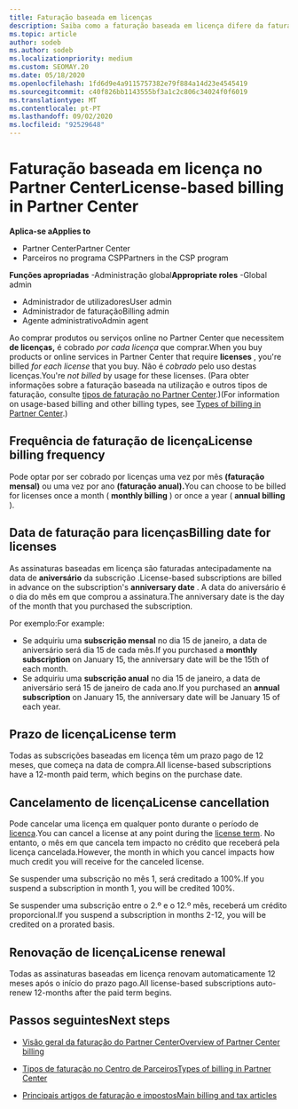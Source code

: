 ```yaml
---
title: Faturação baseada em licenças
description: Saiba como a faturação baseada em licença difere da faturação baseada no uso no Partner Center, incluindo como é faturado por licença (não por utilização da licença).
ms.topic: article
author: sodeb
ms.author: sodeb
ms.localizationpriority: medium
ms.custom: SEOMAY.20
ms.date: 05/18/2020
ms.openlocfilehash: 1fd6d9e4a9115757382e79f884a14d23e4545419
ms.sourcegitcommit: c40f826bb1143555bf3a1c2c806c34024f0f6019
ms.translationtype: MT
ms.contentlocale: pt-PT
ms.lasthandoff: 09/02/2020
ms.locfileid: "92529648"
---
```

# <a name="license-based-billing-in-partner-center"></a><span data-ttu-id="e522d-103">Faturação baseada em licença no Partner Center</span><span class="sxs-lookup"><span data-stu-id="e522d-103">License-based billing in Partner Center</span></span>

<span data-ttu-id="e522d-104">**Aplica-se a**</span><span class="sxs-lookup"><span data-stu-id="e522d-104">**Applies to**</span></span>

- <span data-ttu-id="e522d-105">Partner Center</span><span class="sxs-lookup"><span data-stu-id="e522d-105">Partner Center</span></span>
- <span data-ttu-id="e522d-106">Parceiros no programa CSP</span><span class="sxs-lookup"><span data-stu-id="e522d-106">Partners in the CSP program</span></span>

<span data-ttu-id="e522d-107">**Funções apropriadas** -Administração global</span><span class="sxs-lookup"><span data-stu-id="e522d-107">**Appropriate roles** -Global admin</span></span>
- <span data-ttu-id="e522d-108">Administrador de utilizadores</span><span class="sxs-lookup"><span data-stu-id="e522d-108">User admin</span></span>
- <span data-ttu-id="e522d-109">Administrador de faturação</span><span class="sxs-lookup"><span data-stu-id="e522d-109">Billing admin</span></span>
- <span data-ttu-id="e522d-110">Agente administrativo</span><span class="sxs-lookup"><span data-stu-id="e522d-110">Admin agent</span></span>

<span data-ttu-id="e522d-111">Ao comprar produtos ou serviços online no Partner Center que necessitem **de licenças,** é cobrado *por cada licença* que comprar.</span><span class="sxs-lookup"><span data-stu-id="e522d-111">When you buy products or online services in Partner Center that require **licenses** , you're billed *for each license* that you buy.</span></span> <span data-ttu-id="e522d-112">Não é *cobrado* pelo uso destas licenças.</span><span class="sxs-lookup"><span data-stu-id="e522d-112">You're *not billed* by usage for these licenses.</span></span> <span data-ttu-id="e522d-113">(Para obter informações sobre a faturação baseada na utilização e outros tipos de faturação, consulte [tipos de faturação no Partner Center](billing-different-types.md).)</span><span class="sxs-lookup"><span data-stu-id="e522d-113">(For information on usage-based billing and other billing types, see [Types of billing in Partner Center](billing-different-types.md).)</span></span>

## <a name="license-billing-frequency"></a><span data-ttu-id="e522d-114">Frequência de faturação de licença</span><span class="sxs-lookup"><span data-stu-id="e522d-114">License billing frequency</span></span>

<span data-ttu-id="e522d-115">Pode optar por ser cobrado por licenças uma vez por mês **(faturação mensal)** ou uma vez por ano **(faturação anual).**</span><span class="sxs-lookup"><span data-stu-id="e522d-115">You can choose to be billed for licenses once a month ( **monthly billing** ) or once a year ( **annual billing** ).</span></span> 

## <a name="billing-date-for-licenses"></a><span data-ttu-id="e522d-116">Data de faturação para licenças</span><span class="sxs-lookup"><span data-stu-id="e522d-116">Billing date for licenses</span></span>

<span data-ttu-id="e522d-117">As assinaturas baseadas em licença são faturadas antecipadamente na data de **aniversário** da subscrição .</span><span class="sxs-lookup"><span data-stu-id="e522d-117">License-based subscriptions are billed in advance on the subscription's **anniversary date** .</span></span> <span data-ttu-id="e522d-118">A data do aniversário é o dia do mês em que comprou a assinatura.</span><span class="sxs-lookup"><span data-stu-id="e522d-118">The anniversary date is the day of the month that you purchased the subscription.</span></span>

<span data-ttu-id="e522d-119">Por exemplo:</span><span class="sxs-lookup"><span data-stu-id="e522d-119">For example:</span></span>

- <span data-ttu-id="e522d-120">Se adquiriu uma **subscrição mensal** no dia 15 de janeiro, a data de aniversário será dia 15 de cada mês.</span><span class="sxs-lookup"><span data-stu-id="e522d-120">If you purchased a **monthly subscription** on January 15, the anniversary date will be the 15th of each month.</span></span>
- <span data-ttu-id="e522d-121">Se adquiriu uma **subscrição anual** no dia 15 de janeiro, a data de aniversário será 15 de janeiro de cada ano.</span><span class="sxs-lookup"><span data-stu-id="e522d-121">If you purchased an **annual subscription** on January 15, the anniversary date will be January 15 of each year.</span></span>

## <a name="license-term"></a><span data-ttu-id="e522d-122">Prazo de licença</span><span class="sxs-lookup"><span data-stu-id="e522d-122">License term</span></span>

<span data-ttu-id="e522d-123">Todas as subscrições baseadas em licença têm um prazo pago de 12 meses, que começa na data de compra.</span><span class="sxs-lookup"><span data-stu-id="e522d-123">All license-based subscriptions have a 12-month paid term, which begins on the purchase date.</span></span>

## <a name="license-cancellation"></a><span data-ttu-id="e522d-124">Cancelamento de licença</span><span class="sxs-lookup"><span data-stu-id="e522d-124">License cancellation</span></span>

<span data-ttu-id="e522d-125">Pode cancelar uma licença em qualquer ponto durante o período de [licença](#license-term).</span><span class="sxs-lookup"><span data-stu-id="e522d-125">You can cancel a license at any point during the [license term](#license-term).</span></span> <span data-ttu-id="e522d-126">No entanto, o mês em que cancela tem impacto no crédito que receberá pela licença cancelada.</span><span class="sxs-lookup"><span data-stu-id="e522d-126">However, the month in which you cancel impacts how much credit you will receive for the canceled license.</span></span>

<span data-ttu-id="e522d-127">Se suspender uma subscrição no mês 1, será creditado a 100%.</span><span class="sxs-lookup"><span data-stu-id="e522d-127">If you suspend a subscription in month 1, you will be credited 100%.</span></span>

<span data-ttu-id="e522d-128">Se suspender uma subscrição entre o 2.º e o 12.º mês, receberá um crédito proporcional.</span><span class="sxs-lookup"><span data-stu-id="e522d-128">If you suspend a subscription in months 2-12, you will be credited on a prorated basis.</span></span>

## <a name="license-renewal"></a><span data-ttu-id="e522d-129">Renovação de licença</span><span class="sxs-lookup"><span data-stu-id="e522d-129">License renewal</span></span>

<span data-ttu-id="e522d-130">Todas as assinaturas baseadas em licença renovam automaticamente 12 meses após o início do prazo pago.</span><span class="sxs-lookup"><span data-stu-id="e522d-130">All license-based subscriptions auto-renew 12-months after the paid term begins.</span></span>

## <a name="next-steps"></a><span data-ttu-id="e522d-131">Passos seguintes</span><span class="sxs-lookup"><span data-stu-id="e522d-131">Next steps</span></span>

- [<span data-ttu-id="e522d-132">Visão geral da faturação do Partner Center</span><span class="sxs-lookup"><span data-stu-id="e522d-132">Overview of Partner Center billing</span></span>](billing-basics.md)

- [<span data-ttu-id="e522d-133">Tipos de faturação no Centro de Parceiros</span><span class="sxs-lookup"><span data-stu-id="e522d-133">Types of billing in Partner Center</span></span>](billing-different-types.md)

- [<span data-ttu-id="e522d-134">Principais artigos de faturação e impostos</span><span class="sxs-lookup"><span data-stu-id="e522d-134">Main billing and tax articles</span></span>](billing.md)
